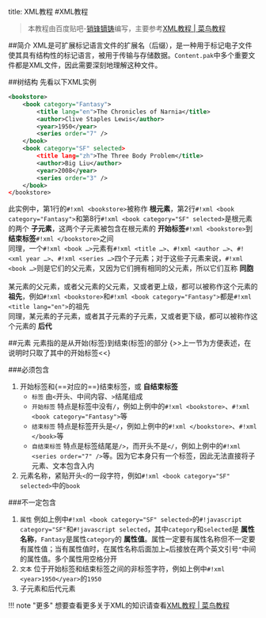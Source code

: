 title: XML教程
#XML教程

>本教程由百度贴吧-<a href="http://tieba.baidu.com/home/main/?un=销锋镝铸" target="_blank">销锋镝铸</a>编写，主要参考<a href="http://www.runoob.com/xml/xml-tutorial.html" target="_blank">XML教程 | 菜鸟教程</a>

##简介
XML是可扩展标记语言文件的扩展名（后缀），是一种用于标记电子文件使其具有结构性的标记语言，被用于传输与存储数据。`Content.pak`中多个重要文件都是XML文件，因此需要深刻地理解这种文件。

##树结构
先看以下XML实例
```xml linenums="1"
<bookstore>
	<book category="Fantasy">
		<title lang="en">The Chronicles of Narnia</title>
		<author>Clive Staples Lewis</author>
		<year>1950</year>
		<series order="7" />
	</book>
	<book category="SF" selected>
		<title lang="zh">The Three Body Problem</title>
		<author>Big Liu</author>
		<year>2008</year>
		<series order="3" />
	</book>
</bookstore>
```
此实例中，第1行的`#!xml <bookstore>`被称作 **根元素**，第2行`#!xml <book category="Fantasy">`和第8行`#!xml <book category="SF" selected>`是根元素的两个 **子元素**，这两个子元素被包含在根元素的 **开始标签**`#!xml <bookstore>`到 **结束标签**`#!xml </bookstore>`之间  
同理，一个`#!xml <book …>`元素有`#!xml <title …>`、`#!xml <author …>`、`#!<xml year …>`、`#!xml <series …>`四个子元素；对于这些子元素来说，`#!xml <book …>`则是它们的父元素，又因为它们拥有相同的父元素，所以它们互称 **同胞**  
<br />
某元素的父元素，或者父元素的父元素，又或者更上级，都可以被称作这个元素的 **祖先**，例如`#!xml <bookstore>`和`#!xml <book category="Fantasy">`都是`#!xml <title lang="en">`的祖先  
同理，某元素的子元素，或者其子元素的子元素，又或者更下级，都可以被称作这个元素的 **后代**

##元素
元素指的是从开始(标签)到结束(标签)的部分 {>>上一节为方便表述，在说明时只取了其中的开始标签<<}

###必须包含
1. 开始标签和{==对应的==}结束标签，或 **自结束标签**
    * `标签` 由`<`开头、中间内容、`>`结尾组成
    * `开始标签` 特点是标签中没有`/`，例如上例中的`#!xml <bookstore>`、`#!xml <book category="Fantasy">`等
    * `结束标签` 特点是标签开头是`</`，例如上例中的`#!xml </bookstore>`、`#!xml </book>`等
    * `自结束标签` 特点是标签结尾是`/>`，而开头不是`</`，例如上例中的`#!xml <series order="7" />`等。因为它本身只有一个标签，因此无法直接将子元素、文本包含入内
2. 元素名称，紧贴开头`<`的一段字符，例如`#!xml <book category="SF" selected>`中的`book`

###不一定包含
1. `属性` 例如上例中`#!xml <book category="SF" selected>`的`#!javascript category="SF"`和`#!javascript selected`，其中`category`和`selected`是 **属性名称**，`Fantasy`是属性`category`的 **属性值**。属性一定要有属性名称但不一定要有属性值；当有属性值时，在属性名称后面加上`=`后接放在两个英文引号`"`中间的属性值。多个属性用空格分开
2. `文本` 位于开始标签和结束标签之间的非标签字符，例如上例中`#!xml <year>1950</year>`的`1950`
3. 子元素和后代元素

!!! note "更多"
    想要查看更多关于XML的知识请查看<a href="http://www.runoob.com/xml/xml-tutorial.html" target="_blank">XML教程 | 菜鸟教程</a>